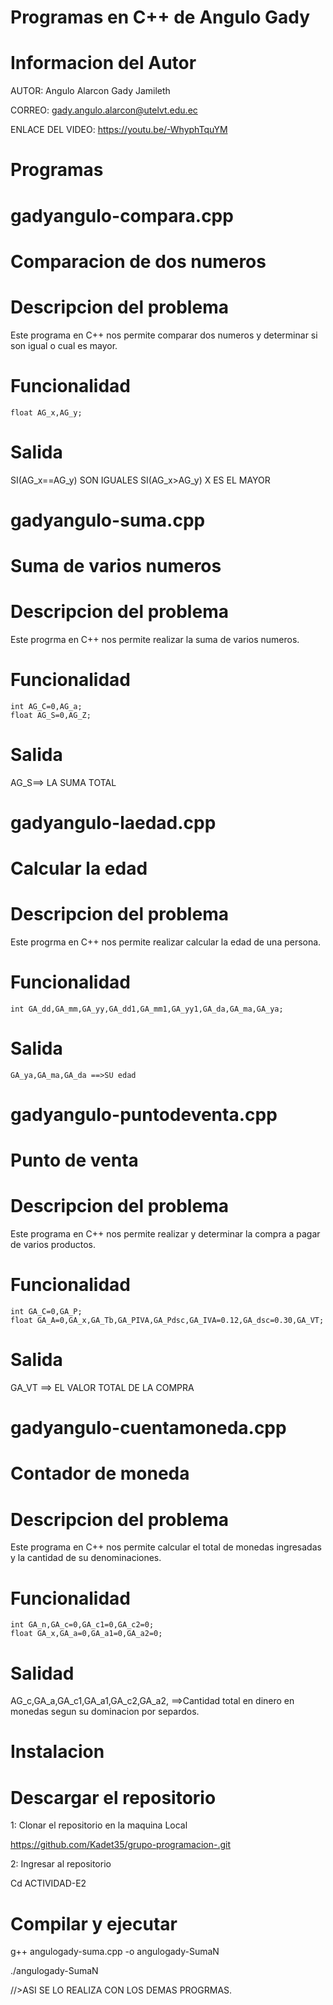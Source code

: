 # Programas en C++ de Angulo Gady
#  Informacion del Autor

AUTOR:
Angulo Alarcon Gady Jamileth

CORREO:
gady.angulo.alarcon@utelvt.edu.ec

ENLACE DEL VIDEO:
https://youtu.be/-WhyphTquYM

# Programas
# gadyangulo-compara.cpp
# Comparacion de dos numeros
# Descripcion del problema
Este programa en C++ nos permite comparar dos
numeros y determinar si son igual o cual es mayor.
# Funcionalidad
	float AG_x,AG_y;
# Salida
SI(AG_x==AG_y) SON IGUALES
SI(AG_x>AG_y) X ES EL MAYOR
# gadyangulo-suma.cpp
# Suma de varios numeros
# Descripcion del problema
Este progrma en C++ nos permite realizar 
la suma de varios numeros.
# Funcionalidad
	int AG_C=0,AG_a;
	float AG_S=0,AG_Z;
 # Salida
 AG_S==> LA SUMA TOTAL
 # gadyangulo-laedad.cpp
 # Calcular la edad
 # Descripcion del problema
 Este progrma en C++ nos permite realizar calcular 
 la edad de una persona.
# Funcionalidad
	int GA_dd,GA_mm,GA_yy,GA_dd1,GA_mm1,GA_yy1,GA_da,GA_ma,GA_ya;
# Salida
	GA_ya,GA_ma,GA_da ==>SU edad
   # gadyangulo-puntodeventa.cpp
   # Punto de venta
   # Descripcion del problema
   Este programa en C++ nos permite realizar
   y determinar la compra a pagar de varios 
   productos.
   # Funcionalidad
   	int GA_C=0,GA_P;
	float GA_A=0,GA_x,GA_Tb,GA_PIVA,GA_Pdsc,GA_IVA=0.12,GA_dsc=0.30,GA_VT;
  # Salida
  GA_VT ==> EL VALOR TOTAL DE LA COMPRA
  # gadyangulo-cuentamoneda.cpp
  # Contador de moneda
  # Descripcion del problema
  Este programa en C++ nos permite calcular el total
  de monedas ingresadas y la cantidad de su denominaciones.
  # Funcionalidad
  	int GA_n,GA_c=0,GA_c1=0,GA_c2=0;
	float GA_x,GA_a=0,GA_a1=0,GA_a2=0;
  # Salidad
AG_c,GA_a,GA_c1,GA_a1,GA_c2,GA_a2, ==>Cantidad total en dinero en monedas segun su dominacion por separdos. 
# Instalacion
# Descargar el repositorio
1: Clonar el repositorio en la maquina Local

https://github.com/Kadet35/grupo-programacion-.git

2: Ingresar al repositorio

Cd ACTIVIDAD-E2
# Compilar y ejecutar
g++ angulogady-suma.cpp -o angulogady-SumaN

./angulogady-SumaN

//>ASI SE LO REALIZA CON LOS DEMAS PROGRMAS.

  


  
  

 
 


 




